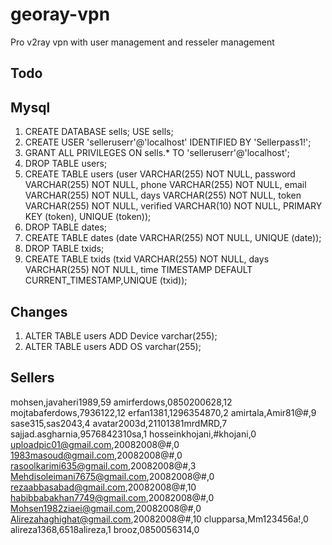 # georay-vpn

Pro v2ray vpn with user management and resseler management

## Todo

## Mysql

1. CREATE DATABASE sells; USE sells;
2. CREATE USER 'selleruserr'@'localhost' IDENTIFIED BY 'Sellerpass1!';
3. GRANT ALL PRIVILEGES ON sells.* TO 'selleruserr'@'localhost';
4. DROP TABLE users;
5. CREATE TABLE users (user VARCHAR(255) NOT NULL, password VARCHAR(255) NOT NULL, phone VARCHAR(255) NOT NULL, email VARCHAR(255) NOT NULL, days VARCHAR(255) NOT NULL, token VARCHAR(255) NOT NULL, verified VARCHAR(10) NOT NULL, PRIMARY KEY (token), UNIQUE (token));
6. DROP TABLE dates;
7. CREATE TABLE dates (date VARCHAR(255) NOT NULL, UNIQUE (date));
8. DROP TABLE txids;
9. CREATE TABLE txids (txid VARCHAR(255) NOT NULL, days VARCHAR(255) NOT NULL, time TIMESTAMP DEFAULT CURRENT_TIMESTAMP,UNIQUE (txid));

## Changes

1. ALTER TABLE users ADD Device varchar(255);
2. ALTER TABLE users ADD OS varchar(255);

## Sellers

mohsen,javaheri1989,59
amirferdows,0850200628,12
mojtabaferdows,7936122,12
erfan1381,1296354870,2
amirtala,Amir81@#,9
sase315,sas2043,4
avatar2003d,21101381mrdMRD,7
sajjad.asgharnia,9576842310sa,1
hosseinkhojani,#khojani,0
uploadpic01@gmail.com,20082008@#,0
1983masoud@gmail.com,20082008@#,0
rasoolkarimi635@gmail.com,20082008@#,3
Mehdisoleimani7675@gmail.com,20082008@#,0
rezaabbasabad@gmail.com,20082008@#,10
habibbabakhan7749@gmail.com,20082008@#,0
Mohsen1982ziaei@gmail.com,20082008@#,0
Alirezahaghighat@gmail.com,20082008@#,10
clupparsa,Mm123456a!,0
alireza1368,6518alireza,1
brooz,0850056314,0